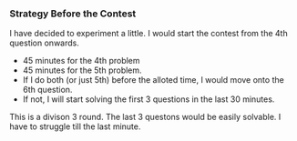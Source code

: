 ### Strategy Before the Contest
I have decided to experiment a little. I would start the contest from the 4th question onwards.   
* 45 minutes for the 4th problem   
* 45 minutes for the 5th problem.  
* If I do both (or just 5th) before the alloted time, I would move onto the 6th question.
* If not, I will start solving the first 3 questions in the last 30 minutes.   

This is a divison 3 round. The last 3 questons would be easily solvable. I have to struggle till the last minute.
